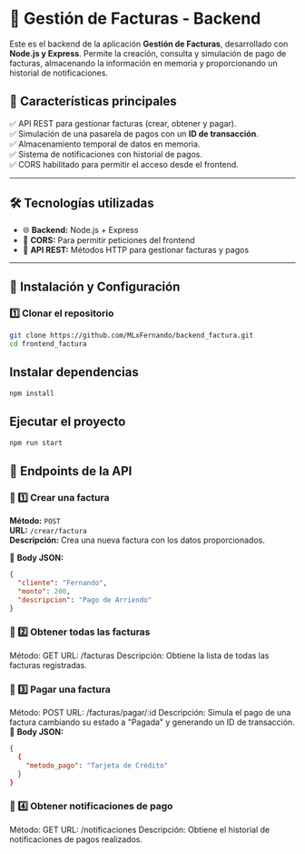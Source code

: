 # 🧾 Gestión de Facturas - Backend

Este es el backend de la aplicación **Gestión de Facturas**, desarrollado con **Node.js y Express**. Permite la creación, consulta y simulación de pago de facturas, almacenando la información en memoria y proporcionando un historial de notificaciones.

## 🚀 Características principales  
✅ API REST para gestionar facturas (crear, obtener y pagar).  
✅ Simulación de una pasarela de pagos con un **ID de transacción**.  
✅ Almacenamiento temporal de datos en memoria.  
✅ Sistema de notificaciones con historial de pagos.  
✅ CORS habilitado para permitir el acceso desde el frontend.  

---

## 🛠 Tecnologías utilizadas  
- 🌐 **Backend:** Node.js + Express  
- 🔄 **CORS:** Para permitir peticiones del frontend  
- 📡 **API REST:** Métodos HTTP para gestionar facturas y pagos  

---

## 📂 Instalación y Configuración  

### 1️⃣ **Clonar el repositorio**  
```bash
git clone https://github.com/MLxFernando/backend_factura.git
cd frontend_factura
```

## Instalar dependencias
```bash
npm install
```
## Ejecutar el proyecto
```bash
npm run start
```

## 🔌 Endpoints de la API  

### 📌 1️⃣ **Crear una factura**  
**Método:** `POST`  
**URL:** `/crear/factura`  
**Descripción:** Crea una nueva factura con los datos proporcionados.  

📌 **Body JSON:**  
```json
{
  "cliente": "Fernando",
  "monto": 200,
  "descripcion": "Pago de Arriendo"
}
```

### 📌 2️⃣ **Obtener todas las facturas**
Método: GET
URL: /facturas
Descripción: Obtiene la lista de todas las facturas registradas.

### 📌 3️⃣ **Pagar una factura**
Método: POST
URL: /facturas/pagar/:id
Descripción: Simula el pago de una factura cambiando su estado a "Pagada" y generando un ID de transacción.
📌 **Body JSON:**  
```json
{
  {
    "metodo_pago": "Tarjeta de Crédito"
  }
}
```


### 📌 4️⃣ **Obtener notificaciones de pago**
Método: GET
URL: /notificaciones
Descripción: Obtiene el historial de notificaciones de pagos realizados.

